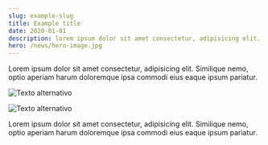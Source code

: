 ```yaml
---
slug: example-slug
title: Example title
date: 2020-01-01
description: lorem ipsum dolor sit amet consectetur, adipisicing elit. Similique nemo, optio aperiam harum doloremque ipsa commodi eius eaque ipsum pariatur.
hero: /news/hero-image.jpg
---
```


<article>
  <p>Lorem ipsum dolor sit amet consectetur, adipisicing elit. Similique nemo, optio aperiam harum doloremque ipsa commodi eius eaque ipsum pariatur.</p>
</article>

![Texto alternativo](https://th.bing.com/th/id/OIG2.9O4YqGf98tiYzjKDvg7L)

![Texto alternativo](https://th.bing.com/th/id/OIG2.9O4YqGf98tiYzjKDvg7L)

<article>
  <p>Lorem ipsum dolor sit amet consectetur, adipisicing elit. Similique nemo, optio aperiam harum doloremque ipsa commodi eius eaque ipsum pariatur.</p>
</article>
